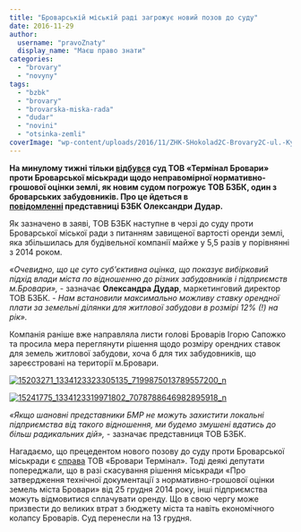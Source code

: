 ```yaml
---
title: "Броварській міській раді загрожує новий позов до суду"
date: 2016-11-29
author: 
  username: "pravoZnaty"
  display_name: "Маєш право знати"
categories: 
  - "brovary"
  - "novyny"
tags: 
  - "bzbk"
  - "brovary"
  - "brovarska-miska-rada"
  - "dudar"
  - "novini"
  - "otsinka-zemli"
coverImage: "wp-content/uploads/2016/11/ZHK-SHokolad2C-Brovary2C-ul.-Kyevskaya2C-265-BZBK.jpg"
---
```


**На минулому тижні тільки [відбувся](https://mpz.brovary.org/sud-tov-terminal-brovary-proty-brovarskoyi-miskrady-vidklaly/) суд ТОВ «Термінал Бровари» проти Броварської міськради щодо неправомірної нормативно-грошової оцінки землі, як новим судом погрожує ТОВ БЗБК, один з броварських забудовників. Про це йдеться в [повідомленні](https://www.facebook.com/groups/brovary/permalink/1439328119430483/?__mref=message_bubble) представниці БЗБК Олександри Дудар.**

Як зазначено в заяві, ТОВ БЗБК наступне в черзі до суду проти Броварської міської ради з питанням завищеної вартості оренди землі, яка збільшилась для будівельної компанії майже у 5,5 разів у порівнянні з 2014 роком.

_«Очевидно, що це суто суб'єктивна оцінка, що показує вибірковий підхід влади міста по відношенню до різних забудовників і підприємств м.Бровари»,_ - зазначає **Олександра Дудар**, маркетинговий директор ТОВ БЗБК. - _Нам встановили максимально можливу ставку орендної плати за земельні ділянки для житлової забудови в розмірі 12% (!) на рік»._

Компанія раніше вже направляла листи голові Броварів Ігорю Сапожко та просила мера переглянути рішення щодо розміру орендних ставок для земель житлової забудови, хоча б для тих забудовників, що зареєстровані на території м.Бровари.

[![15203271_1334123323305135_7199875013789557200_n](https://mpz.brovary.org/wp-content/uploads/2016/11/15203271_1334123323305135_7199875013789557200_n.jpg)](https://mpz.brovary.org/wp-content/uploads/2016/11/15203271_1334123323305135_7199875013789557200_n.jpg)

[![15241775_1334123319971802_7078788646982895918_n](https://mpz.brovary.org/wp-content/uploads/2016/11/15241775_1334123319971802_7078788646982895918_n.jpg)](https://mpz.brovary.org/wp-content/uploads/2016/11/15241775_1334123319971802_7078788646982895918_n.jpg)

_«Якщо шановні представники БМР не можуть захистити локальні підприємства від такого відношення, ми будемо змушені вдатись до більш радикальних дій»,_ - зазначає представниця ТОВ БЗБК.

Нагадаємо, що прецедентом нового позову до суду проти Броварської міськради є [справа](https://mpz.brovary.org/sud-tov-terminal-brovary-proty-brovarskoyi-miskrady-vidklaly/) ТОВ «Бровари Термінал». Тоді деякі депутати попереджали, що в разі скасування рішення міськради «Про затвердження технічної документації з нормативно-грошової оцінки земель міста Бровари» від 25 грудня 2014 року, інші підприємства можуть відмовитися сплачувати оренду. Що в свою чергу може призвести до великих втрат з бюджету міста та навіть економічного колапсу Броварів. Суд перенесли на 13 грудня.
